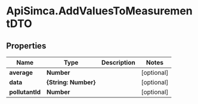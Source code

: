 # ApiSimca.AddValuesToMeasurementDTO

## Properties
Name | Type | Description | Notes
------------ | ------------- | ------------- | -------------
**average** | **Number** |  | [optional] 
**data** | **{String: Number}** |  | [optional] 
**pollutantId** | **Number** |  | [optional] 


